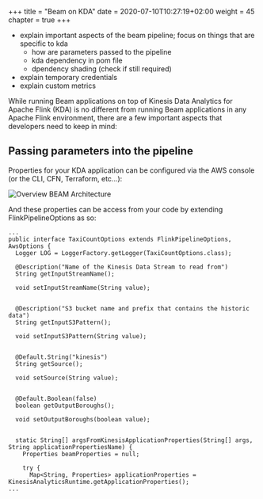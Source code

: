+++
title = "Beam on KDA"
date = 2020-07-10T10:27:19+02:00
weight = 45
chapter = true
+++

- explain important aspects of the beam pipeline; focus on things that are specific to kda
  - how are parameters passed to the pipeline
  - kda dependency in pom file
  - dpendency shading (check if still required)
- explain temporary credentials
- explain custom metrics

While running Beam applications on top of Kinesis Data Analytics for Apache Flink (KDA) is no different from running Beam applications in any Apache Flink environment, there are a few important aspects that developers need to keep in mind:

## Passing parameters into the pipeline

Properties for your KDA application can be configured via the AWS console (or the CLI, CFN, Terraform, etc...):

![Overview BEAM Architecture](/images/beam-on-kda/app-properties.png)

And these properties can be access from your code by extending FlinkPipelineOptions as so:

```
...
public interface TaxiCountOptions extends FlinkPipelineOptions, AwsOptions {
  Logger LOG = LoggerFactory.getLogger(TaxiCountOptions.class);

  @Description("Name of the Kinesis Data Stream to read from")
  String getInputStreamName();

  void setInputStreamName(String value);


  @Description("S3 bucket name and prefix that contains the historic data")
  String getInputS3Pattern();

  void setInputS3Pattern(String value);


  @Default.String("kinesis")
  String getSource();

  void setSource(String value);


  @Default.Boolean(false)
  boolean getOutputBoroughs();

  void setOutputBoroughs(boolean value);


  static String[] argsFromKinesisApplicationProperties(String[] args, String applicationPropertiesName) {
    Properties beamProperties = null;

    try {
      Map<String, Properties> applicationProperties = KinesisAnalyticsRuntime.getApplicationProperties();
...
```